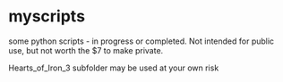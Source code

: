 # myscripts
some python scripts - in progress or completed.  Not intended for public use, but not worth the $7 to make private.

Hearts_of_Iron_3 subfolder may be used at your own risk
